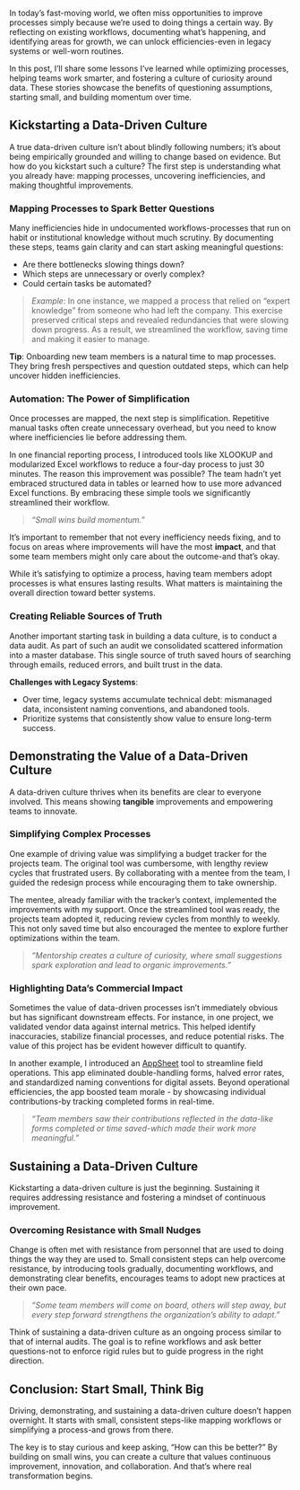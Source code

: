 
In today’s fast-moving world, we often miss opportunities to improve processes simply because we’re used to doing things a certain way. By reflecting on existing workflows, documenting what’s happening, and identifying areas for growth, we can unlock efficiencies-even in legacy systems or well-worn routines.

In this post, I’ll share some lessons I’ve learned while optimizing processes, helping teams work smarter, and fostering a culture of curiosity around data. These stories showcase the benefits of questioning assumptions, starting small, and building momentum over time.

## Kickstarting a Data-Driven Culture

A true data-driven culture isn’t about blindly following numbers; it’s about being empirically grounded and willing to change based on evidence. But how do you kickstart such a culture? The first step is understanding what you already have: mapping processes, uncovering inefficiencies, and making thoughtful improvements.

### Mapping Processes to Spark Better Questions

Many inefficiencies hide in undocumented workflows-processes that run on habit or institutional knowledge without much scrutiny. By documenting these steps, teams gain clarity and can start asking meaningful questions:

- Are there bottlenecks slowing things down?
- Which steps are unnecessary or overly complex?
- Could certain tasks be automated?

> _Example_: In one instance, we mapped a process that relied on “expert knowledge” from someone who had left the company. This exercise preserved critical steps and revealed redundancies that were slowing down progress. As a result, we streamlined the workflow, saving time and making it easier to manage.

**Tip**: Onboarding new team members is a natural time to map processes. They bring fresh perspectives and question outdated steps, which can help uncover hidden inefficiencies.
### Automation: The Power of Simplification

Once processes are mapped, the next step is simplification. Repetitive manual tasks often create unnecessary overhead, but you need to know where inefficiencies lie before addressing them.

In one financial reporting process, I introduced tools like XLOOKUP and modularized Excel workflows to reduce a four-day process to just 30 minutes. The reason this improvement was possible? The team hadn’t yet embraced structured data in tables or learned how to use more advanced Excel functions. By embracing these simple tools we significantly streamlined their workflow.

> _“Small wins build momentum.”_

It’s important to remember that not every inefficiency needs fixing, and to focus on areas where improvements will have the most **impact**, and that some team members might only care about the outcome-and that’s okay.

While it’s satisfying to optimize a process, having team members adopt processes is what ensures lasting results. What matters is maintaining the overall direction toward better systems.

### Creating Reliable Sources of Truth

Another important starting task in building a data culture, is to conduct a data audit. As part of such an audit we consolidated scattered information into a master database. This single source of truth saved hours of searching through emails, reduced errors, and built trust in the data.

**Challenges with Legacy Systems**:

- Over time, legacy systems accumulate technical debt: mismanaged data, inconsistent naming conventions, and abandoned tools.
- Prioritize systems that consistently show value to ensure long-term success.
## Demonstrating the Value of a Data-Driven Culture

A data-driven culture thrives when its benefits are clear to everyone involved. This means showing **tangible** improvements and empowering teams to innovate.

### Simplifying Complex Processes

One example of driving value was simplifying a budget tracker for the projects team. The original tool was cumbersome, with lengthy review cycles that frustrated users. By collaborating with a mentee from the team, I guided the redesign process while encouraging them to take ownership.

The mentee, already familiar with the tracker’s context, implemented the improvements with my support. Once the streamlined tool was ready, the projects team adopted it, reducing review cycles from monthly to weekly. This not only saved time but also encouraged the mentee to explore further optimizations within the team.

> _“Mentorship creates a culture of curiosity, where small suggestions spark exploration and lead to organic improvements.”_

### Highlighting Data’s Commercial Impact

Sometimes the value of data-driven processes isn’t immediately obvious but has significant downstream effects. For instance, in one project, we validated vendor data against internal metrics. This helped identify inaccuracies, stabilize financial processes, and reduce potential risks. The value of this project has be evident however difficult to quantify.

In another example, I introduced an [AppSheet](https://about.appsheet.com/home/) tool to streamline field operations. This app eliminated double-handling forms, halved error rates, and standardized naming conventions for digital assets. Beyond operational efficiencies, the app boosted team morale - by showcasing individual contributions-by tracking completed forms in real-time.

> _“Team members saw their contributions reflected in the data-like forms completed or time saved-which made their work more meaningful.”_

## Sustaining a Data-Driven Culture

Kickstarting a data-driven culture is just the beginning. Sustaining it requires addressing resistance and fostering a mindset of continuous improvement.

### Overcoming Resistance with Small Nudges

Change is often met with resistance from personnel that are used to doing things the way they are used to. Small consistent steps can help overcome resistance, by introducing tools gradually, documenting workflows, and demonstrating clear benefits, encourages teams to adopt new practices at their own pace.

> _“Some team members will come on board, others will step away, but every step forward strengthens the organization’s ability to adapt.”_

Think of sustaining a data-driven culture as an ongoing process similar to that of internal audits. The goal is to refine workflows and ask better questions-not to enforce rigid rules but to guide progress in the right direction.
## Conclusion: Start Small, Think Big

Driving, demonstrating, and sustaining a data-driven culture doesn’t happen overnight. It starts with small, consistent steps-like mapping workflows or simplifying a process-and grows from there.

The key is to stay curious and keep asking, “How can this be better?” By building on small wins, you can create a culture that values continuous improvement, innovation, and collaboration. And that’s where real transformation begins.